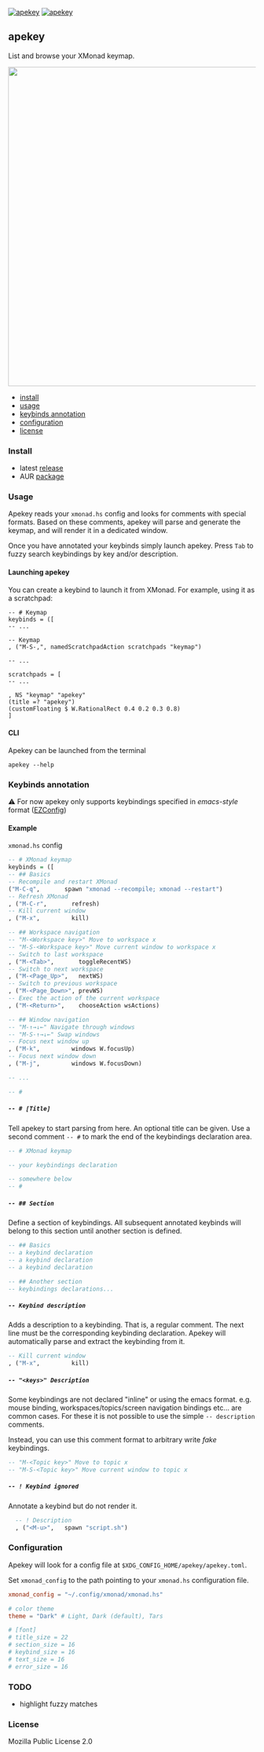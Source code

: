 [![apekey](https://img.shields.io/github/actions/workflow/status/doums/apekey/test.yml?color=0D0D0D&logoColor=BFBFBF&labelColor=404040&logo=github&style=for-the-badge)](https://github.com/doums/apekey/actions?query=workflow%3Aapekey)
[![apekey](https://img.shields.io/aur/version/apekey?color=0D0D0D&logoColor=BFBFBF&labelColor=404040&logo=arch-linux&style=for-the-badge)](https://aur.archlinux.org/packages/apekey/)

## apekey

List and browse your XMonad keymap.

<img src="https://user-images.githubusercontent.com/6359431/211675677-0e8b44d4-7551-4da4-9d5a-51c83c95b895.png" width="650">

- [install](#install)
- [usage](#usage)
- [keybinds annotation](#keybinds-annotation)
- [configuration](#configuration)
- [license](#license)

### Install

- latest [release](https://github.com/doums/apekey/releases/latest)
- AUR [package](https://aur.archlinux.org/packages/apekey)

### Usage

Apekey reads your `xmonad.hs` config and looks for comments with
special formats. Based on these comments, apekey will parse and
generate the keymap, and will render it in a dedicated window.

Once you have annotated your keybinds simply launch apekey. Press
`Tab` to fuzzy search keybindings by key and/or description.

#### Launching apekey

You can create a keybind to launch it from XMonad. For example,
using it as a scratchpad:

```
-- # Keymap
keybinds = ([
-- ...

-- Keymap
, ("M-S-,", namedScratchpadAction scratchpads "keymap")

-- ...

scratchpads = [
-- ...

, NS "keymap" "apekey"
(title =? "apekey")
(customFloating $ W.RationalRect 0.4 0.2 0.3 0.8)
]
```

#### CLI

Apekey can be launched from the terminal

```shell
apekey --help
```

### Keybinds annotation

⚠ For now apekey only supports keybindings specified in
_emacs-style_ format
([EZConfig](https://xmonad.github.io/xmonad-docs/xmonad-contrib/XMonad-Util-EZConfig.html))

#### Example

`xmonad.hs` config

```haskell
-- # XMonad keymap
keybinds = ([
-- ## Basics
-- Recompile and restart XMonad
("M-C-q",       spawn "xmonad --recompile; xmonad --restart")
-- Refresh XMonad
, ("M-C-r",       refresh)
-- Kill current window
, ("M-x",         kill)

-- ## Workspace navigation
-- "M-<Workspace key>" Move to workspace x
-- "M-S-<Workspace key>" Move current window to workspace x
-- Switch to last workspace
, ("M-<Tab>",       toggleRecentWS)
-- Switch to next workspace
, ("M-<Page_Up>",   nextWS)
-- Switch to previous workspace
, ("M-<Page_Down>", prevWS)
-- Exec the action of the current workspace
, ("M-<Return>",    chooseAction wsActions)

-- ## Window navigation
-- "M-↑→↓←" Navigate through windows
-- "M-S-↑→↓←" Swap windows
-- Focus next window up
, ("M-k",         windows W.focusUp)
-- Focus next window down
, ("M-j",         windows W.focusDown)

-- ...

-- #
```

##### `-- # [Title]`

Tell apekey to start parsing from here. An optional title can be
given. Use a second comment `-- #` to mark the end of the
keybindings declaration area.

```haskell
-- # XMonad keymap

-- your keybindings declaration

-- somewhere below
-- #
```

##### `-- ## Section`

Define a section of keybindings. All subsequent annotated keybinds
will belong to this section until another section is defined.

```haskell
-- ## Basics
-- a keybind declaration
-- a keybind declaration
-- a keybind declaration

-- ## Another section
-- keybindings declarations...
```

##### `-- Keybind description`

Adds a description to a keybinding. That is, a regular comment.
The next line must be the corresponding keybinding declaration.
Apekey will automatically parse and extract the keybinding from
it.

```haskell
-- Kill current window
, ("M-x",         kill)
```

##### `-- "<keys>" Description`

Some keybindings are not declared "inline" or using the emacs format.
e.g. mouse binding, workspaces/topics/screen navigation bindings
etc... are common cases. For these it is not possible to use the
simple `-- description` comments.

Instead, you can use this comment format to arbitrary write _fake_
keybindings.

```haskell
-- "M-<Topic key>" Move to topic x
-- "M-S-<Topic key>" Move current window to topic x
```

##### `-- ! Keybind ignored`

Annotate a keybind but do not render it.

```haskell
  -- ! Description
  , ("<M-u>",   spawn "script.sh")
```

### Configuration

Apekey will look for a config file at
`$XDG_CONFIG_HOME/apekey/apekey.toml`.

Set `xmonad_config` to the path pointing to your
`xmonad.hs` configuration file.

```toml
xmonad_config = "~/.config/xmonad/xmonad.hs"

# color theme
theme = "Dark" # Light, Dark (default), Tars

# [font]
# title_size = 22
# section_size = 16
# keybind_size = 16
# text_size = 16
# error_size = 16
```

### TODO

- highlight fuzzy matches

### License

Mozilla Public License 2.0
